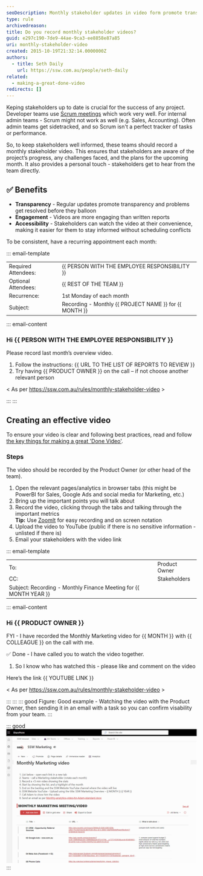 ```yaml
---
seoDescription: Monthly stakeholder updates in video form promote transparency and engagement while providing stakeholders with accessible insights into project progress.
type: rule
archivedreason:
title: Do you record monthly stakeholder videos?
guid: e297c190-7de9-44ae-9ca3-ee8858e87a85
uri: monthly-stakeholder-video
created: 2015-10-19T21:32:14.0000000Z
authors:
  - title: Seth Daily
    url: https://ssw.com.au/people/seth-daily
related:
  - making-a-great-done-video
redirects: []
---
```


Keping stakeholders up to date is crucial for the success of any project. Developer teams use [Scrum meetings](/scrum-master-do-you-schedule-the-3-meetings) which work very well. For internal admin teams - Scrum might not work as well (e.g. Sales, Accounting). Often admin teams get sidetracked, and so Scrum isn't a perfect tracker of tasks or performance.

<!--endintro-->

So, to keep stakeholders well informed, these teams should record a monthly stakeholder video. This ensures that stakeholders are aware of the project’s progress, any challenges faced, and the plans for the upcoming month. It also provides a personal touch - stakeholders get to hear from the team directly.

## ✅ Benefits

* **Transparency** - Regular updates promote transparency and problems get resolved before they balloon
* **Engagement** - Videos are more engaging than written reports
* **Accessibility** -  Stakeholders can watch the video at their convenience, making it easier for them to stay informed without scheduling conflicts

To be consistent, have a recurring appointment each month:

::: email-template

| | |
| -------- | --- |
| Required Attendees: | {{ PERSON WITH THE EMPLOYEE RESPONSIBILITY }} |
| Optional Attendees: | {{ REST OF THE TEAM }} |
| Recurrence: | 1st Monday of each month |
| Subject: | Recording - Monthly {{ PROJECT NAME }} for {{ MONTH }} |
::: email-content

### Hi {{ PERSON WITH THE EMPLOYEE RESPONSIBILITY }}

Please record last month’s overview video.

1. Follow the instructions: {{ URL TO THE LIST OF REPORTS TO REVIEW }}
2. Try having {{ PRODUCT OWNER }} on the call – if not choose another relevant person

\< As per <https://ssw.com.au/rules/monthly-stakeholder-video> \>

:::
:::

## Creating an effective video

To ensure your video is clear and following best practices, read and follow [the key things for making a great 'Done Video'](/making-a-great-done-video/).

### Steps

The video should be recorded by the Product Owner (or other head of the team).

1. Open the relevant pages/analytics in browser tabs (this might be PowerBI for Sales, Google Ads and social media for Marketing, etc.)
2. Bring up the important points you will talk about
3. Record the video, clicking through the tabs and talking through the important metrics\
   **Tip:** Use [ZoomIt](https://learn.microsoft.com/en-us/sysinternals/downloads/zoomit) for easy recording and on screen notation
4. Upload the video to YouTube (public if there is no sensitive information - unlisted if there is)
5. Email your stakeholders with the video link

::: email-template

| | |
| -------- | --- |
| To: | Product Owner |
| CC: | Stakeholders |
| Subject:  Recording - Monthly Finance Meeting for {{ MONTH YEAR }}
::: email-content

### Hi {{ PRODUCT OWNER }}

FYI - I have recorded the Monthly Marketing video for {{ MONTH }} with {{ COLLEAGUE }} on the call with me.

✅ Done - I have called you to watch the video together.

1. So I know who has watched this - please like and comment on the video 

Here’s the link {{ YOUTUBE LINK }}

\< As per <https://ssw.com.au/rules/monthly-stakeholder-video> \>

:::
:::
::: good
Figure: Good example - Watching the video with the Product Owner, then sending it in an email with a task so you can confirm visability from your team.
:::

::: good
![Figure: Good example - a list of reports to review each month (this one is a SharePoint example)](reports-list-marketing.jpg)
:::
